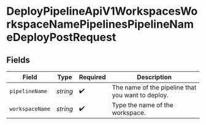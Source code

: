 # DeployPipelineApiV1WorkspacesWorkspaceNamePipelinesPipelineNameDeployPostRequest


## Fields

| Field                                             | Type                                              | Required                                          | Description                                       |
| ------------------------------------------------- | ------------------------------------------------- | ------------------------------------------------- | ------------------------------------------------- |
| `pipelineName`                                    | *string*                                          | :heavy_check_mark:                                | The name of the pipeline that you want to deploy. |
| `workspaceName`                                   | *string*                                          | :heavy_check_mark:                                | Type the name of the workspace.                   |